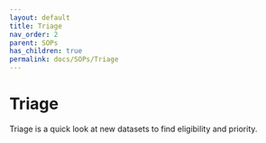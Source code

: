 ```yaml
---
layout: default
title: Triage
nav_order: 2
parent: SOPs
has_children: true
permalink: docs/SOPs/Triage
---
```

# Triage
Triage is a quick look at new datasets to find eligibility and priority.